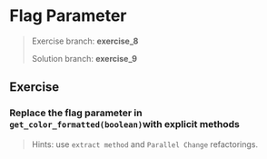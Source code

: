 # Flag Parameter

> Exercise branch: **exercise_8**
>
> Solution branch: **exercise_9**


## Exercise

### Replace the flag parameter in ```get_color_formatted(boolean)```with explicit methods

> Hints: use ```extract method``` and ```Parallel Change``` refactorings.

